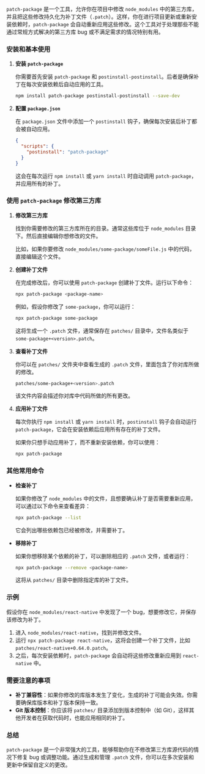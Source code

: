 `patch-package` 是一个工具，允许你在项目中修改 `node_modules` 中的第三方库，并且把这些修改持久化为补丁文件（`.patch`）。这样，你在进行项目更新或重新安装依赖时，`patch-package` 会自动重新应用这些修改。这个工具对于处理那些不能通过常规方式解决的第三方库 bug 或不满足需求的情况特别有用。

### 安装和基本使用

1. **安装 `patch-package`**

   你需要首先安装 `patch-package` 和 `postinstall-postinstall`。后者是确保补丁在每次安装依赖后自动应用的工具。

   ```bash
   npm install patch-package postinstall-postinstall --save-dev
   ```

2. **配置 `package.json`**

   在 `package.json` 文件中添加一个 `postinstall` 钩子，确保每次安装后补丁都会被自动应用。

   ```json
   {
     "scripts": {
       "postinstall": "patch-package"
     }
   }
   ```

   这会在每次运行 `npm install` 或 `yarn install` 时自动调用 `patch-package`，并应用所有的补丁。

### 使用 `patch-package` 修改第三方库

1. **修改第三方库**

   找到你需要修改的第三方库所在的目录。通常这些库位于 `node_modules` 目录下。然后直接编辑你想修改的文件。

   比如，如果你要修改 `node_modules/some-package/someFile.js` 中的代码，直接编辑这个文件。

2. **创建补丁文件**

   在完成修改后，你可以使用 `patch-package` 创建补丁文件。运行以下命令：

   ```bash
   npx patch-package <package-name>
   ```

   例如，假设你修改了 `some-package`，你可以运行：

   ```bash
   npx patch-package some-package
   ```

   这将生成一个 `.patch` 文件，通常保存在 `patches/` 目录中，文件名类似于 `some-package+<version>.patch`。

3. **查看补丁文件**

   你可以在 `patches/` 文件夹中查看生成的 `.patch` 文件，里面包含了你对库所做的修改。

   ```bash
   patches/some-package+<version>.patch
   ```

   该文件内容会描述你对库中代码所做的所有更改。

4. **应用补丁文件**

   每次你执行 `npm install` 或 `yarn install` 时，`postinstall` 钩子会自动运行 `patch-package`，它会在安装依赖后应用所有存在的补丁文件。

   如果你只想手动应用补丁，而不重新安装依赖，你可以使用：

   ```bash
   npx patch-package
   ```

### 其他常用命令

- **检查补丁**

  如果你修改了 `node_modules` 中的文件，且想要确认补丁是否需要重新应用，可以通过以下命令来查看差异：

  ```bash
  npx patch-package --list
  ```

  它会列出哪些依赖包已经被修改，并需要补丁。

- **移除补丁**

  如果你想移除某个依赖的补丁，可以删除相应的 `.patch` 文件，或者运行：

  ```bash
  npx patch-package --remove <package-name>
  ```

  这将从 `patches/` 目录中删除指定库的补丁文件。

### 示例

假设你在 `node_modules/react-native` 中发现了一个 bug，想要修改它，并保存该修改为补丁。

1. 进入 `node_modules/react-native`，找到并修改文件。
2. 运行 `npx patch-package react-native`，这将会创建一个补丁文件，比如 `patches/react-native+0.64.0.patch`。
3. 之后，每次安装依赖时，`patch-package` 会自动将这些修改重新应用到 `react-native` 中。

### 需要注意的事项

- **补丁兼容性**：如果你修改的库版本发生了变化，生成的补丁可能会失效。你需要确保库版本和补丁版本保持一致。
- **Git 版本控制**：你应该将 `patches/` 目录添加到版本控制中（如 Git），这样其他开发者在获取代码时，也能应用相同的补丁。

### 总结

`patch-package` 是一个非常强大的工具，能够帮助你在不修改第三方库源代码的情况下修复 bug 或调整功能。通过生成和管理 `.patch` 文件，你可以在多次安装和更新中保留自定义的更改。